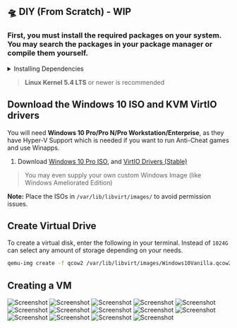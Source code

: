 

## 🛸 DIY (From Scratch) - WIP

### First, you must install the required packages on your system. You may search the packages in your package manager or compile them yourself.

<p>
<details>
<summary>Installing Dependencies</summary>
<br>

### Install Qemu-KVM, Virt-Manager, Libvirt and other dependencies on your distro.

**Note:** Any Linux distribution will work just fine. You do need to install `libvirt`, `virt-manager`, `qemu`, and other required dependencies.

 ```bash
# Debian & Ubuntu (Linux Mint, PopOS, ElementaryOS)
sudo apt install -y qemu qemu-kvm libvirt-bin libvirt-daemon libvirt-clients bridge-utils virt-manager
``` 

 ```bash
# Fedora based ditros  
sudo dnf -y install qemu-kvm libvirt bridge-utils virt-install virt-manager
``` 

```bash
# Arch (Manjaro, Arco Linux, EndeavourOS) 
sudo pacman -S --noconfirm qemu libvirt bridge-utils edk2-ovmf vde2 ebtables dnsmasq openbsd-netcat virt-manager
 ```

### After installing the dependencies, make sure you enable the following services.

Instead of `Systemd`, you can use `OpenRC`, `Runit`, `SysVinit` as well.

```bash
 # Enable Libvirt Service
 sudo systemctl enable --now libvirtd

 # Enable VM Console logging 
 sudo systemctl enable --now virtlogd 

 # Enable Virtual Network Bridge 
 sudo virsh net-autostart default
 sudo virsh net-start default
 ```
</br> 
</details>
</p>

> **Linux Kernel 5.4 LTS** or newer is recommended
 
## Download the Windows 10 ISO and KVM VirtIO drivers

You will need **Windows 10 Pro/Pro N/Pro Workstation/Enterprise**, as they have Hyper-V Support which is needed if you want to run Anti-Cheat games and use Winapps.
 
1. Download [Windows 10 Pro ISO](https://www.microsoft.com/en-us/software-download/windows10ISO), and [VirtIO Drivers (Stable)](https://fedorapeople.org/groups/virt/virtio-win/direct-downloads/stable-virtio/virtio-win.iso)

> You may even supply your own custom Windows Image (like Windows Ameliorated Edition)

**Note:** Place the ISOs in `/var/lib/libvirt/images/` to avoid permission issues.

## Create Virtual Drive

To create a virtual disk, enter the following in your terminal. Instead of `1024G` can select any amount of storage depending on your needs. 

```bash
qemu-img create -f qcow2 /var/lib/libvirt/images/Windows10Vanilla.qcow2 1024G
```

## Creating a VM


![Screenshot](img/diy-create-1.png)
![Screenshot](img/diy-create-2.png)
![Screenshot](img/diy-create-3.png)
![Screenshot](img/diy-create-4.png)
![Screenshot](img/diy-create-5.png)
![Screenshot](img/diy-create-6.png)
![Screenshot](img/diy-create-7.png)
![Screenshot](img/diy-create-8.png)
![Screenshot](img/diy-create-9.png)
![Screenshot](img/diy-create-10.png)
![Screenshot](img/diy-create-11.png)
![Screenshot](img/diy-create-12.png)
![Screenshot](img/diy-create-13.png)
![Screenshot](img/diy-create-14.png)

